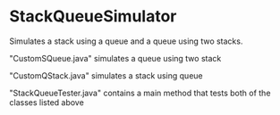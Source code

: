 # StackQueueSimulator
Simulates a stack using a queue and a queue using two stacks.

"CustomSQueue.java" simulates a queue using two stack

"CustomQStack.java" simulates a stack using queue

"StackQueueTester.java" contains a main method that tests both of the classes listed above
